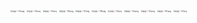 

<style>
  #grid div {
    display: grid;
  }
</style>
<div class="grid">
<img src="/api/file/image/ln/kq96bjek0gz9q01bsn2h.png" alt="阶段一-02.png" style="zoom:20%;" />


<img src="/api/file/image/ln/kq96cj2n0py2iwwjb04.png" alt="阶段一-04.png" style="zoom:20%;" />

<img src="/api/file/image/ln/kq96dby10d8racokjse.png" alt="阶段一-05.png" style="zoom:20%;" />

<img src="/api/file/image/ln/kq96e2cq0q0u534d5aqm.png" alt="阶段一-06.png" style="zoom:20%;" />

<img src="/api/file/image/ln/kq96elab0gkyp701y7z.png" alt="阶段一-07.png" style="zoom:20%;" />

<img src="/api/file/image/ln/kq96fhoc0n3mhv77g5fs.png" alt="阶段一-08.png" style="zoom:20%;" />

<img src="/api/file/image/ln/kq97h26909kuxzeskfy.png" alt="阶段一-03.png" style="zoom:20%;" />

<img src="/api/file/image/ln/kq97hm0o09dwaf11ihrb.png" alt="阶段一-04.png" style="zoom:20%;" />

<img src="/api/file/image/ln/kq97i4v10hj614jtiyls.png" alt="阶段一-05.png" style="zoom:20%;" />

<img src="/api/file/image/ln/kq97it8m0klooipxeow.png" alt="阶段一-06.png" style="zoom:20%;" />

<img src="/api/file/image/ln/kq98ktbo06l14zle1oz.png" alt="阶段一-07.png" style="zoom:20%;" />
</div>

